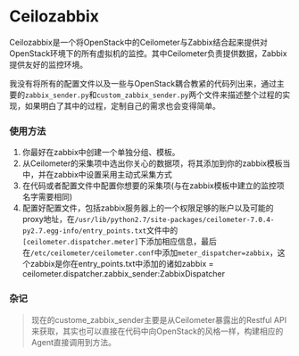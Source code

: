 # Ceilozabbix
Ceilozabbix是一个将OpenStack中的Ceilometer与Zabbix结合起来提供对OpenStack环境下的所有虚拟机的监控。其中Ceilometer负责提供数据，Zabbix提供友好的监控环境。

我没有将所有的配置文件以及一些与OpenStack耦合教紧的代码列出来，通过主要的`zabbix_sender.py`和`custom_zabbix_sender.py`两个文件来描述整个过程的实现，如果明白了其中的过程，定制自己的需求也会变得简单。

### 使用方法
1. 你最好在zabbix中创建一个单独分组、模板。
2. 从Ceilometer的采集项中选出你关心的数据项，将其添加到你的zabbix模板当中，并在zabbix中设置采用主动式采集方式
3. 在代码或者配置文件中配置你想要的采集项(与在zabbix模板中建立的监控项名字需要相同)
4. 配置好配置文件，包括zabbix服务器上的一个权限足够的账户以及可能的proxy地址，在`/usr/lib/python2.7/site-packages/ceilometer-7.0.4-py2.7.egg-info/entry_points.txt`文件中的`[ceilometer.dispatcher.meter]`下添加相应信息，最后在`/etc/ceilometer/ceilometer.conf`中添加`meter_dispatcher=zabbix`，这个zabbix是你在entry_points.txt中添加的诸如zabbix = ceilometer.dispatcher.zabbix_sender:ZabbixDispatcher

### 杂记
>现在的custome_zabbix_sender主要是从Ceilometer暴露出的Restful API来获取，其实也可以直接在代码中向OpenStack的风格一样，构建相应的Agent直接调用到方法。
